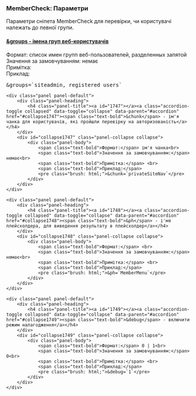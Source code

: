 
<meta http-equiv="Content-Type" content="text/html; charset=utf-8">
<h3>MemberCheck: Параметри </h3> 
Параметри сніпета MemberCheck для перевірки, чи користувачі належать до певної групи.	
<br>
<div class="panel-group accordion">
	<div class="panel panel-default">
		<div class="panel-heading">
			<h4 class="panel-title"><a id="1746"></a><a class="accordion-toggle collapsed" data-toggle="collapse" data-parent="#accordion" href="#collapse1746"><span class="text-bold">&groups</span> - імена груп веб-користувачів</a></h4>
		</div>
		<div id="collapse1746" class="panel-collapse collapse">
			<div class="panel-body">
				<span class="text-bold">Формат:</span> список имен групп веб-пользователей, разделенных запятой<br>
				<span class="text-bold">Значення за замовчуванням:</span> немає<br>
				<span class="text-bold">Примітка:</span> <br>
				<span class="text-bold">Приклад:</span>
				<pre class="brush: html;">&groups=`siteadmin, registered users`</pre>
			</div>
		</div>
	</div>
	
	<div class="panel panel-default">
		<div class="panel-heading">
			<h4 class="panel-title"><a id="1747"></a><a class="accordion-toggle collapsed" data-toggle="collapse" data-parent="#accordion" href="#collapse1747"><span class="text-bold">&chunk</span> - ім'я чанка для користувачів, які пройшли перевірку на авторизованість</a></h4>
		</div>
		<div id="collapse1747" class="panel-collapse collapse">
			<div class="panel-body">
				<span class="text-bold">Формат:</span> ім'я чанка<br>
				<span class="text-bold">Значення за замовчуванням:</span> немає<br>
				<span class="text-bold">Примітка:</span> <br>
				<span class="text-bold">Приклад:</span>
				<pre class="brush: html;">&chunk=`privateSiteNav`</pre>
			</div>
		</div>
	</div>
	
	<div class="panel panel-default">
		<div class="panel-heading">
			<h4 class="panel-title"><a id="1748"></a><a class="accordion-toggle collapsed" data-toggle="collapse" data-parent="#accordion" href="#collapse1748"><span class="text-bold">&ph</span> - і'мя плейсхолдера, для виведення результату в плейсхолдер</a></h4>
		</div>
		<div id="collapse1748" class="panel-collapse collapse">
			<div class="panel-body">
				<span class="text-bold">Формат:</span> <br>
				<span class="text-bold">Значення за замовчуванням:</span> немає<br>
				<span class="text-bold">Примітка:</span> <br>
				<span class="text-bold">Приклад:</span>
				<pre class="brush: html;">&ph=`MemberMenu`</pre>
			</div>
		</div>
	</div>
	
	<div class="panel panel-default">
		<div class="panel-heading">
			<h4 class="panel-title"><a id="1749"></a><a class="accordion-toggle collapsed" data-toggle="collapse" data-parent="#accordion" href="#collapse1749"><span class="text-bold">&debug</span> - включити режим налагодження</a></h4>
		</div>
		<div id="collapse1749" class="panel-collapse collapse">
			<div class="panel-body">
				<span class="text-bold">Формат:</span> 0 | 1<br>
				<span class="text-bold">Значення за замовчуванням:</span> 0<br>
				<span class="text-bold">Примітка:</span> <br>
				<span class="text-bold">Приклад:</span>
				<pre class="brush: html;">&debug=`1`</pre>
			</div>
		</div>
	</div>
</div>
